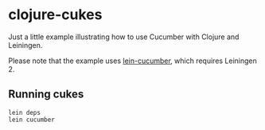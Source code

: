# clojure-cukes

Just a little example illustrating how to use Cucumber with Clojure and Leiningen.
 
Please note that the example uses [lein-cucumber](https://github.com/nilswloka/lein-cucumber), which requires Leiningen 2.

## Running cukes

```
lein deps
lein cucumber
```